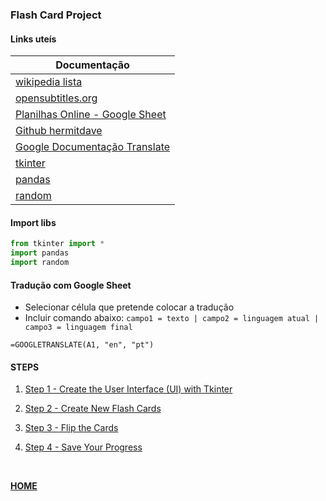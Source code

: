 ### Flash Card Project

#### Links uteís

| **Documentação**                                                                              |
| --------------------------------------------------------------------------------------------- |
| [wikipedia lista](https://en.wiktionary.org/wiki/Wiktionary:Frequency_lists)                  |
| [opensubtitles.org](https://www.opensubtitles.org)                                            |
| [Planilhas Online - Google Sheet](https://workspace.google.com/products/sheets/)              |
| [Github hermitdave](https://github.com/hermitdave/FrequencyWords/tree/master/content)         |
| [Google Documentação Translate](https://cloud.google.com/translate/docs/languages?hl=pt-br)   |
| [tkinter](https://docs.python.org/3/library/tkinter.html)                                     |
| [pandas](https://pandas.pydata.org/docs/)                                                     |
| [random](https://docs.python.org/pt-br/3.13/library/random.html)                              |

#### Import libs

~~~Python
from tkinter import *
import pandas
import random
~~~

#### Tradução com Google Sheet

- Selecionar célula que pretende colocar a tradução
- Incluir comando abaixo: `campo1 = texto | campo2 = linguagem atual | campo3 = linguagem final`

~~~Shell
=GOOGLETRANSLATE(A1, "en", "pt")
~~~

#### STEPS

1. [Step 1 - Create the User Interface (UI) with Tkinter](./utils/step1.md)

2. [Step 2 - Create New Flash Cards](./utils/step2.md)

3. [Step 3 - Flip the Cards](./utils/step3.md)

4. [Step 4 - Save Your Progress](./utils/step4.md)

<br>

[**HOME**](#flash-card-project)
